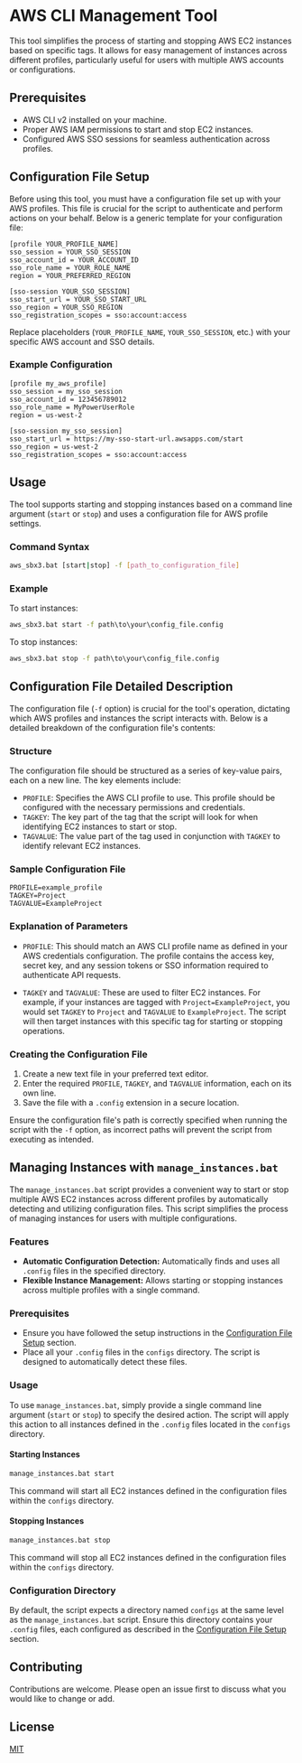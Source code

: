 # AWS CLI Management Tool

This tool simplifies the process of starting and stopping AWS EC2 instances based on specific tags. It allows for easy management of instances across different profiles, particularly useful for users with multiple AWS accounts or configurations.

## Prerequisites

- AWS CLI v2 installed on your machine.
- Proper AWS IAM permissions to start and stop EC2 instances.
- Configured AWS SSO sessions for seamless authentication across profiles.

## Configuration File Setup

Before using this tool, you must have a configuration file set up with your AWS profiles. This file is crucial for the script to authenticate and perform actions on your behalf. Below is a generic template for your configuration file:

```plaintext
[profile YOUR_PROFILE_NAME]
sso_session = YOUR_SSO_SESSION
sso_account_id = YOUR_ACCOUNT_ID
sso_role_name = YOUR_ROLE_NAME
region = YOUR_PREFERRED_REGION

[sso-session YOUR_SSO_SESSION]
sso_start_url = YOUR_SSO_START_URL
sso_region = YOUR_SSO_REGION
sso_registration_scopes = sso:account:access
```

Replace placeholders (`YOUR_PROFILE_NAME`, `YOUR_SSO_SESSION`, etc.) with your specific AWS account and SSO details.

### Example Configuration

```plaintext
[profile my_aws_profile]
sso_session = my_sso_session
sso_account_id = 123456789012
sso_role_name = MyPowerUserRole
region = us-west-2

[sso-session my_sso_session]
sso_start_url = https://my-sso-start-url.awsapps.com/start
sso_region = us-west-2
sso_registration_scopes = sso:account:access
```

## Usage

The tool supports starting and stopping instances based on a command line argument (`start` or `stop`) and uses a configuration file for AWS profile settings.

### Command Syntax

```bash
aws_sbx3.bat [start|stop] -f [path_to_configuration_file]
```

### Example

To start instances:

```cmd
aws_sbx3.bat start -f path\to\your\config_file.config
```

To stop instances:

```cmd
aws_sbx3.bat stop -f path\to\your\config_file.config
```

## Configuration File Detailed Description

The configuration file (`-f` option) is crucial for the tool's operation, dictating which AWS profiles and instances the script interacts with. Below is a detailed breakdown of the configuration file's contents:

### Structure

The configuration file should be structured as a series of key-value pairs, each on a new line. The key elements include:

- `PROFILE`: Specifies the AWS CLI profile to use. This profile should be configured with the necessary permissions and credentials.
- `TAGKEY`: The key part of the tag that the script will look for when identifying EC2 instances to start or stop.
- `TAGVALUE`: The value part of the tag used in conjunction with `TAGKEY` to identify relevant EC2 instances.

### Sample Configuration File

```plaintext
PROFILE=example_profile
TAGKEY=Project
TAGVALUE=ExampleProject
```

### Explanation of Parameters

- `PROFILE`: This should match an AWS CLI profile name as defined in your AWS credentials configuration. The profile contains the access key, secret key, and any session tokens or SSO information required to authenticate API requests.
  
- `TAGKEY` and `TAGVALUE`: These are used to filter EC2 instances. For example, if your instances are tagged with `Project=ExampleProject`, you would set `TAGKEY` to `Project` and `TAGVALUE` to `ExampleProject`. The script will then target instances with this specific tag for starting or stopping operations.

### Creating the Configuration File

1. Create a new text file in your preferred text editor.
2. Enter the required `PROFILE`, `TAGKEY`, and `TAGVALUE` information, each on its own line.
3. Save the file with a `.config` extension in a secure location.

Ensure the configuration file's path is correctly specified when running the script with the `-f` option, as incorrect paths will prevent the script from executing as intended.

## Managing Instances with `manage_instances.bat`

The `manage_instances.bat` script provides a convenient way to start or stop multiple AWS EC2 instances across different profiles by automatically detecting and utilizing configuration files. This script simplifies the process of managing instances for users with multiple configurations.

### Features

- **Automatic Configuration Detection:** Automatically finds and uses all `.config` files in the specified directory.
- **Flexible Instance Management:** Allows starting or stopping instances across multiple profiles with a single command.

### Prerequisites

- Ensure you have followed the setup instructions in the [Configuration File Setup](#configuration-file-setup) section.
- Place all your `.config` files in the `configs` directory. The script is designed to automatically detect these files.

### Usage

To use `manage_instances.bat`, simply provide a single command line argument (`start` or `stop`) to specify the desired action. The script will apply this action to all instances defined in the `.config` files located in the `configs` directory.

#### Starting Instances

```cmd
manage_instances.bat start
```

This command will start all EC2 instances defined in the configuration files within the `configs` directory.

#### Stopping Instances

```cmd
manage_instances.bat stop
```

This command will stop all EC2 instances defined in the configuration files within the `configs` directory.

### Configuration Directory

By default, the script expects a directory named `configs` at the same level as the `manage_instances.bat` script. Ensure this directory contains your `.config` files, each configured as described in the [Configuration File Setup](#configuration-file-setup) section.

## Contributing

Contributions are welcome. Please open an issue first to discuss what you would like to change or add.

## License

[MIT](https://choosealicense.com/licenses/mit/)
